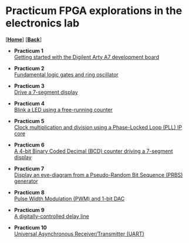 
# Practicum FPGA explorations in the electronics lab

[[**Home**](https://github.com/lpacher/lae)] [[**Back**](https://github.com/lpacher/lae)]

* **Practicum 1** <br />
[Getting started with the Digilent Arty A7 development board](
https://github.com/lpacher/lae/tree/master/fpga/practicum/1_arty)

* **Practicum 2** <br />
[Fundamental logic gates and ring oscillator](
https://github.com/lpacher/lae/tree/master/fpga/practicum/2_gates)

* **Practicum 3** <br />
[Drive a 7-segment display](
https://github.com/lpacher/lae/tree/master/fpga/practicum/3_seven_segment_display)

* **Practicum 4** <br />
[Blink a LED using a free-running counter](
https://github.com/lpacher/lae/tree/master/fpga/practicum/4_LED_blink)

* **Practicum 5** <br />
[Clock multiplication and division using a Phase-Locked Loop (PLL) IP core](
https://github.com/lpacher/lae/tree/master/fpga/practicum/5_PLL)

* **Practicum 6** <br />
[A 4-bit Binary Coded Decimal (BCD) counter driving a 7-segment display](
https://github.com/lpacher/lae/tree/master/fpga/practicum/6_BCD_counter)

* **Practicum 7** <br />
[Display an eye-diagram from a Pseudo-Random Bit Sequence (PRBS) generator](
https://github.com/lpacher/lae/tree/master/fpga/practicum/7_eye_diagram)

* **Practicum 8** <br />
[Pulse Width Modulation (PWM) and 1-bit DAC](
https://github.com/lpacher/lae/tree/master/fpga/practicum/8_pwm_dac)

* **Practicum 9** <br />
[A digitally-controlled delay line](
https://github.com/lpacher/lae/tree/master/fpga/practicum/9_delay_line)

* **Practicum 10** <br />
[Universal Asynchronous Receiver/Transmitter (UART)](
https://github.com/lpacher/lae/tree/master/fpga/practicum/10_uart)

